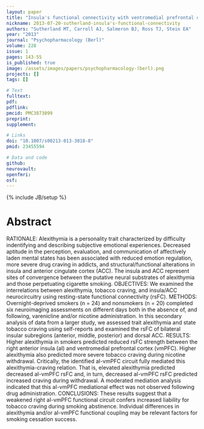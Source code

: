 ```yaml
---
layout: paper
title: "Insula's functional connectivity with ventromedial prefrontal cortex mediates the impact of trait alexithymia on state tobacco craving."
nickname: 2013-07-20-sutherland-insula's-functional-connectivity
authors: "Sutherland MT, Carroll AJ, Salmeron BJ, Ross TJ, Stein EA"
year: "2013"
journal: "Psychopharmacology (Berl)"
volume: 228
issue: 1
pages: 143-55
is_published: true
image: /assets/images/papers/psychopharmacology-(berl).png
projects: []
tags: []

# Text
fulltext:
pdf:
pdflink:
pmcid: PMC3873099
preprint:
supplement:

# Links
doi: "10.1007/s00213-013-3018-8"
pmid: 23455594

# Data and code
github:
neurovault:
openfmri:
osf:
---
```

{% include JB/setup %}

# Abstract

RATIONALE: Alexithymia is a personality trait characterized by difficulty indentifying and describing subjective emotional experiences. Decreased aptitude in the perception, evaluation, and communication of affectively laden mental states has been associated with reduced emotion regulation, more severe drug craving in addicts, and structural/functional alterations in insula and anterior cingulate cortex (ACC). The insula and ACC represent sites of convergence between the putative neural substrates of alexithymia and those perpetuating cigarette smoking. OBJECTIVES: We examined the interrelations between alexithymia, tobacco craving, and insula/ACC neurocircuitry using resting-state functional connectivity (rsFC). METHODS: Overnight-deprived smokers (n = 24) and nonsmokers (n = 20) completed six neuroimaging assessments on different days both in the absence of, and following, varenicline and/or nicotine administration. In this secondary analysis of data from a larger study, we assessed trait alexithymia and state tobacco craving using self-reports and examined the rsFC of bilateral insular subregions (anterior, middle, posterior) and dorsal ACC. RESULTS: Higher alexithymia in smokers predicted reduced rsFC strength between the right anterior insula (aI) and ventromedial prefrontal cortex (vmPFC). Higher alexithymia also predicted more severe tobacco craving during nicotine withdrawal. Critically, the identified aI-vmPFC circuit fully mediated this alexithymia-craving relation. That is, elevated alexithymia predicted decreased aI-vmPFC rsFC and, in turn, decreased aI-vmPFC rsFC predicted increased craving during withdrawal. A moderated mediation analysis indicated that this aI-vmPFC mediational effect was not observed following drug administration. CONCLUSIONS: These results suggest that a weakened right aI-vmPFC functional circuit confers increased liability for tobacco craving during smoking abstinence. Individual differences in alexithymia and/or aI-vmPFC functional coupling may be relevant factors for smoking cessation success.
